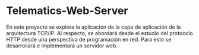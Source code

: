 # Telematics-Web-Server
En este proyecto se explora la aplicación de la capa de aplicación de la arquitectura TCP/IP. Al respecto, se abordará desde el estudio del protocolo HTTP desde una perspectiva de programación en red. Para esto se desarrollará e implementará un servidor web.
